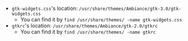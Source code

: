 - `gtk-widgets.css`'s location: `/usr/share/themes/Ambiance/gtk-3.0/gtk-widgets.css`
    - You can find it by `find /usr/share/themes/ -name gtk-widgets.css`
- `gtkrc`'s location: `/usr/share/themes/Ambiance/gtk-2.0/gtkrc`
    - You can find it by `find /usr/share/themes/ -name gtkrc`
